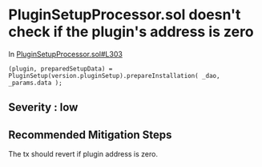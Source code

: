 # PluginSetupProcessor.sol doesn't check if the plugin's address is zero

In [PluginSetupProcessor.sol#L303](https://github.com/code-423n4/2023-03-aragon/blob/main/packages/contracts/src/framework/plugin/setup/PluginSetupProcessor.sol#L303)

`(plugin, preparedSetupData) = PluginSetup(version.pluginSetup).prepareInstallation(
    _dao,
    _params.data
    );
`

## Severity : low

## Recommended Mitigation Steps
The tx should revert if plugin address is zero. 